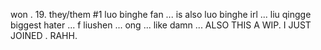  won . 19. they/them
 #1 luo binghe fan ...
 is also luo binghe irl ...
 liu qingge biggest hater ...
 f liushen ...
 ong ...
 like damn ...
ALSO THIS A WIP. I JUST JOINED . RAHH.
<!---
kyusoob/kyusoob is a ✨ special ✨ repository because its `README.md` (this file) appears on your GitHub profile.
You can click the Preview link to take a look at your changes.
--->
